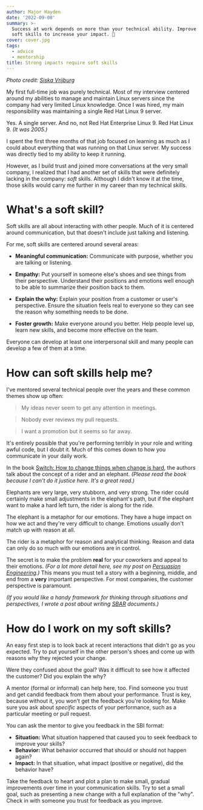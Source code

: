 ```yaml
---
author: Major Hayden
date: '2022-09-08'
summary: >-
  Success at work depends on more than your technical ability. Improve your
  soft skills to increase your impact. 💪
cover: cover.jpg
tags:
  - advice
  - mentorship
title: Strong impacts require soft skills
---
```


_Photo credit: [Siska Vrijburg](https://unsplash.com/photos/AjyF1e_AGmc)_

My first full-time job was purely technical.
Most of my interview centered around my abilities to manage and maintain Linux servers since the company had very limited Linux knowledge.
Once I was hired, my main responsibility was maintaining a single Red Hat Linux 9 server.

Yes.
A single server.
And no, not Red Hat Enterprise Linux 9.
Red Hat Linux 9.
_(It was 2005.)_

I spent the first three months of that job focused on learning as much as I could about everything that was running on that Linux server.
My success was directly tied to my ability to keep it running.

However, as I build trust and joined more conversations at the very small company, I realized that I had another set of skills that were definitely lacking in the company: _soft_ skills.
Although I didn't know it at the time, those skills would carry me further in my career than my technical skills.

# What's a soft skill?

Soft skills are all about interacting with other people.
Much of it is centered around communication, but that doesn't include just talking and listening.

For me, soft skills are centered around several areas:

* **Meaningful communication:**
  Communicate with purpose, whether you are talking or listening.

* **Empathy:**
  Put yourself in someone else's shoes and see things from their perspective.
  Understand their positions and emotions well enough to be able to summarize their position back to them.

* **Explain the why:**
  Explain your position from a customer or user's perspective.
  Ensure the situation feels real to everyone so they can see the reason why something needs to be done.

* **Foster growth:**
  Make everyone around you better.
  Help people level up, learn new skills, and become more effective on the team.

Everyone can develop at least one interpersonal skill and many people can develop a few of them at a time.

# How can soft skills help me?

I've mentored several technical people over the years and these common themes show up often:

> My ideas never seem to get any attention in meetings.

> Nobody ever reviews my pull requests.

> I want a promotion but it seems so far away.

It's entirely possible that you're performing terribly in your role and writing awful code, but I doubt it.
Much of this comes down to how you communicate in your daily work.

In the book [Switch: How to change things when change is hard], the authors talk about the concept of a rider and an elephant.
_(Please read the book because I can't do it justice here. It's a great read.)_

Elephants are very large, very stubborn, and very strong.
The rider could certainly make small adjustments in the elephant's path, but if the elephant want to make a hard left turn, the rider is along for the ride.

The elephant is a metaphor for our emotions.
They have a huge impact on how we act and they're very difficult to change.
Emotions usually don't match up with reason at all.

The rider is a metaphor for reason and analytical thinking.
Reason and data can only do so much with our emotions are in control.

The secret is to make the problem **real** for your coworkers and appeal to their emotions.
_(For a lot more detail here, see my post on [Persuasion Engineering].)_
This means you must tell a story with a beginning, middle, and end from a **very** important perspective.
For most companies, the customer perspective is paramount.

_(If you would like a handy framework for thinking through situations and perspectives, I wrote a post about writing [SBAR] documents.)_

# How do I work on my soft skills?

An easy first step is to look back at recent interactions that didn't go as you expected.
Try to put yourself in the other person's shoes and come up with reasons why they rejected your change.

Were they confused about the goal?
Was it difficult to see how it affected the customer?
Did you explain the why?

A mentor (formal or informal) can help here, too.
Find someone you trust and get candid feedback from them about your performance.
Trust is key, because without it, you won't get the feedback you're looking for.
Make sure you ask about *specific* aspects of your performance, such as a particular meeting or pull request.

You can ask the mentor to give you feedback in the SBI format:

* **Situation:** What situation happened that caused you to seek feedback to improve your skills?
* **Behavior:** What behavior occurred that should or should not happen again?
* **Impact:** In that situation, what impact (positive or negative), did the behavior have?

Take the feedback to heart and plot a plan to make small, gradual improvements over time in your communication skills.
Try to set a small goal, such as presenting a new change with a full explanation of the "why".
Check in with someone you trust for feedback as you improve.

[Switch: How to change things when change is hard]: https://www.goodreads.com/book/show/6570502-switch
[Persuasion Engineering]: /2021/07/11/persuasion-engineering/
[SBAR]: /2022/08/02/raise-the-bar-with-an-sbar/
